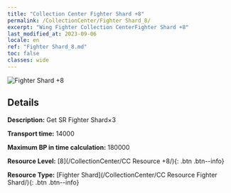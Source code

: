 ```yaml
---
title: "Collection Center Fighter Shard +8"
permalink: /CollectionCenter/Fighter Shard_8/
excerpt: "Wing Fighter Collection CenterFighter Shard +8"
last_modified_at: 2023-09-06
locale: en
ref: "Fighter Shard_8.md"
toc: false
classes: wide
---
```



![Fighter Shard +8](/images/cc/CC_Fighter_Shard_5.png)

## Details

  **Description:** Get SR Fighter Shard×3

  **Transport time:** 14000

  **Maximum BP in time calculation:** 180000

  **Resource Level:** [8](/CollectionCenter/CC Resource +8/){: .btn .btn--info}

  **Resource Type:** [Fighter Shard](/CollectionCenter/CC Resource Fighter Shard/){: .btn .btn--info}

